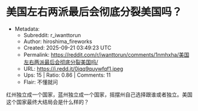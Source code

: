 # 美国左右两派最后会彻底分裂美国吗？

- Metadata:
  - Subreddit: r_iwanttorun
  - Author: hiroshima_fireworks
  - Created: 2025-09-21 03:49:23 UTC
  - Permalink: https://reddit.com/r/iwanttorun/comments/1nmhxha/美国左右两派最后会彻底分裂美国吗/
  - URL: https://i.redd.it/0iqq9quywfqf1.jpeg
  - Ups: 15 | Ratio: 0.86 | Comments: 11
  - Flair: 不懂就问


红州独立成一个国家，蓝州独立成一个国家，摇摆州自己选择跟谁或者独立。美国这个国家最终大结局会是什么样的？

